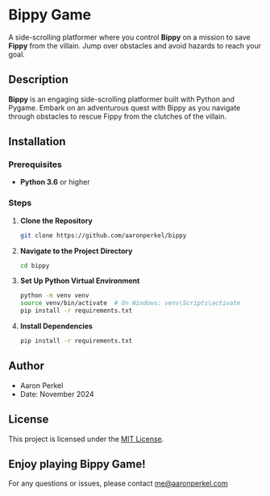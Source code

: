 # Bippy Game

A side-scrolling platformer where you control **Bippy** on a mission to save **Fippy** from the villain. Jump over obstacles and avoid hazards to reach your goal.

## Description

**Bippy** is an engaging side-scrolling platformer built with Python and Pygame. Embark on an adventurous quest with Bippy as you navigate through obstacles to rescue Fippy from the clutches of the villain.

## Installation

### Prerequisites

- **Python 3.6** or higher

### Steps

1. **Clone the Repository**
    ```bash
    git clone https://github.com/aaronperkel/bippy
    ```

2. **Navigate to the Project Directory**
    ```bash
    cd bippy
    ```

3. **Set Up Python Virtual Environment**
    ```bash
    python -m venv venv
    source venv/bin/activate  # On Windows: venv\Scripts\activate
    pip install -r requirements.txt
    ```

4. **Install Dependencies**
    ```bash
    pip install -r requirements.txt
    ```

## Author
- Aaron Perkel
-   Date: November 2024

## License
This project is licensed under the [MIT License](LICENSE.md).

## Enjoy playing Bippy Game!
For any questions or issues, please contact me@aaronperkel.com
